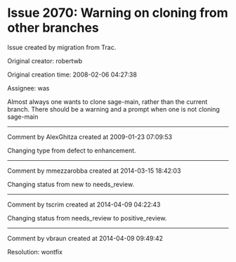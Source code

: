 # Issue 2070: Warning on cloning from other branches

Issue created by migration from Trac.

Original creator: robertwb

Original creation time: 2008-02-06 04:27:38

Assignee: was

Almost always one wants to clone sage-main, rather than the current branch. There should be a warning and a prompt when one is not cloning sage-main


---

Comment by AlexGhitza created at 2009-01-23 07:09:53

Changing type from defect to enhancement.


---

Comment by mmezzarobba created at 2014-03-15 18:42:03

Changing status from new to needs_review.


---

Comment by tscrim created at 2014-04-09 04:22:43

Changing status from needs_review to positive_review.


---

Comment by vbraun created at 2014-04-09 09:49:42

Resolution: wontfix
